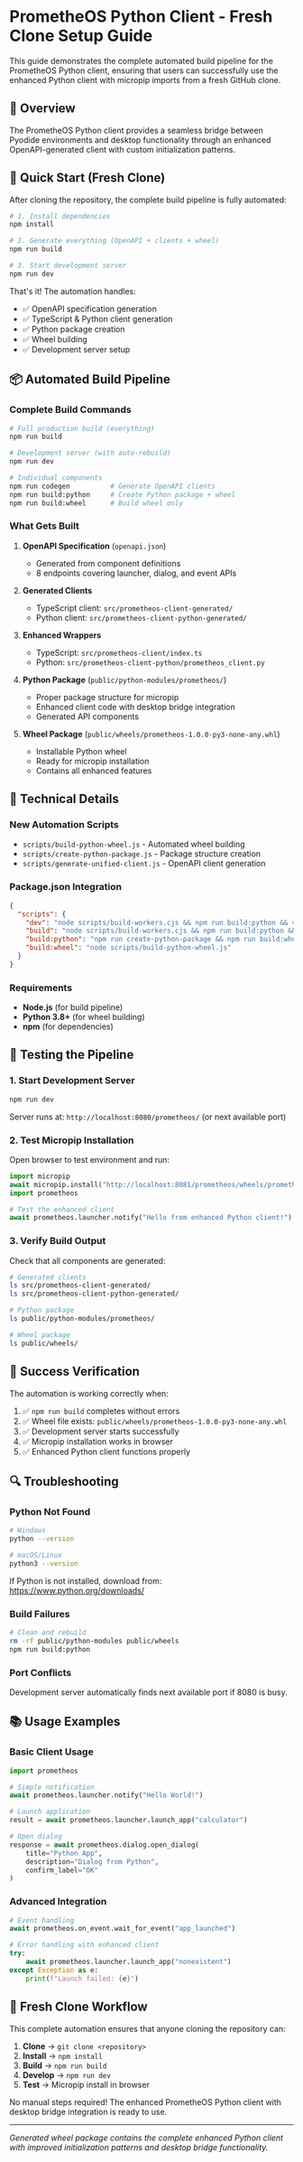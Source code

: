# PrometheOS Python Client - Fresh Clone Setup Guide

This guide demonstrates the complete automated build pipeline for the PrometheOS Python client, ensuring that users can successfully use the enhanced Python client with micropip imports from a fresh GitHub clone.

## 🎯 Overview

The PrometheOS Python client provides a seamless bridge between Pyodide environments and desktop functionality through an enhanced OpenAPI-generated client with custom initialization patterns.

## 🚀 Quick Start (Fresh Clone)

After cloning the repository, the complete build pipeline is fully automated:

```bash
# 1. Install dependencies
npm install

# 2. Generate everything (OpenAPI + clients + wheel)
npm run build

# 3. Start development server
npm run dev
```

That's it! The automation handles:
- ✅ OpenAPI specification generation 
- ✅ TypeScript & Python client generation
- ✅ Python package creation
- ✅ Wheel building
- ✅ Development server setup

## 📦 Automated Build Pipeline

### Complete Build Commands

```bash
# Full production build (everything)
npm run build

# Development server (with auto-rebuild)  
npm run dev

# Individual components
npm run codegen          # Generate OpenAPI clients
npm run build:python     # Create Python package + wheel
npm run build:wheel      # Build wheel only
```

### What Gets Built

1. **OpenAPI Specification** (`openapi.json`)
   - Generated from component definitions
   - 8 endpoints covering launcher, dialog, and event APIs

2. **Generated Clients**
   - TypeScript client: `src/prometheos-client-generated/`
   - Python client: `src/prometheos-client-python-generated/`

3. **Enhanced Wrappers**
   - TypeScript: `src/prometheos-client/index.ts`
   - Python: `src/prometheos-client-python/prometheos_client.py`

4. **Python Package** (`public/python-modules/prometheos/`)
   - Proper package structure for micropip
   - Enhanced client code with desktop bridge integration
   - Generated API components

5. **Wheel Package** (`public/wheels/prometheos-1.0.0-py3-none-any.whl`)
   - Installable Python wheel
   - Ready for micropip installation
   - Contains all enhanced features

## 🔧 Technical Details

### New Automation Scripts

- `scripts/build-python-wheel.js` - Automated wheel building
- `scripts/create-python-package.js` - Package structure creation
- `scripts/generate-unified-client.js` - OpenAPI client generation

### Package.json Integration

```json
{
  "scripts": {
    "dev": "node scripts/build-workers.cjs && npm run build:python && vite",
    "build": "node scripts/build-workers.cjs && npm run build:python && tsc && vite build && node scripts/setup-shadow.mjs && node scripts/fix-symlinks.mjs",
    "build:python": "npm run create-python-package && npm run build:wheel",
    "build:wheel": "node scripts/build-python-wheel.js"
  }
}
```

### Requirements

- **Node.js** (for build pipeline)
- **Python 3.8+** (for wheel building)
- **npm** (for dependencies)

## 🧪 Testing the Pipeline

### 1. Start Development Server

```bash
npm run dev
```

Server runs at: `http://localhost:8080/prometheos/` (or next available port)

### 2. Test Micropip Installation

Open browser to test environment and run:

```python
import micropip
await micropip.install("http://localhost:8081/prometheos/wheels/prometheos-1.0.0-py3-none-any.whl")
import prometheos

# Test the enhanced client
await prometheos.launcher.notify("Hello from enhanced Python client!")
```

### 3. Verify Build Output

Check that all components are generated:

```bash
# Generated clients
ls src/prometheos-client-generated/
ls src/prometheos-client-python-generated/

# Python package
ls public/python-modules/prometheos/

# Wheel package  
ls public/wheels/
```

## 🎉 Success Verification

The automation is working correctly when:

1. ✅ `npm run build` completes without errors
2. ✅ Wheel file exists: `public/wheels/prometheos-1.0.0-py3-none-any.whl`
3. ✅ Development server starts successfully
4. ✅ Micropip installation works in browser
5. ✅ Enhanced Python client functions properly

## 🔍 Troubleshooting

### Python Not Found

```bash
# Windows
python --version

# macOS/Linux  
python3 --version
```

If Python is not installed, download from: https://www.python.org/downloads/

### Build Failures

```bash
# Clean and rebuild
rm -rf public/python-modules public/wheels
npm run build:python
```

### Port Conflicts

Development server automatically finds next available port if 8080 is busy.

## 📚 Usage Examples

### Basic Client Usage

```python
import prometheos

# Simple notification
await prometheos.launcher.notify("Hello World!")

# Launch application
result = await prometheos.launcher.launch_app("calculator")

# Open dialog
response = await prometheos.dialog.open_dialog(
    title="Python App",
    description="Dialog from Python",
    confirm_label="OK"
)
```

### Advanced Integration

```python
# Event handling
await prometheos.on_event.wait_for_event("app_launched")

# Error handling with enhanced client
try:
    await prometheos.launcher.launch_app("nonexistent")
except Exception as e:
    print(f"Launch failed: {e}")
```

## 🎯 Fresh Clone Workflow

This complete automation ensures that anyone cloning the repository can:

1. **Clone** → `git clone <repository>`
2. **Install** → `npm install` 
3. **Build** → `npm run build`
4. **Develop** → `npm run dev`
5. **Test** → Micropip install in browser

No manual steps required! The enhanced PrometheOS Python client with desktop bridge integration is ready to use.

---

*Generated wheel package contains the complete enhanced Python client with improved initialization patterns and desktop bridge functionality.*
